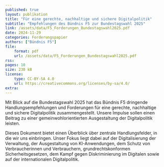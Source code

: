 ```yaml
---
published: true
layout: publikation
title: "Für eine gerechte, nachhaltige und sichere Digitalpolitik" 
subtitle: "Empfehlungen des Bündnis F5 zur Bundestagswahl 2025"
link: /assets/data/F5_Forderungen_Bundestagswahl2025.pdf
date: 2024-11-29
categories: Forderungspapier
authors: ["Bündnis F5"]
file:
    format: pdf
    url: /assets/data/F5_Forderungen_Bundestagswahl2025.pdf
rss:
pages: 10
size: 230 kB
license:
    type: CC-BY-SA 4.0
    url: https://creativecommons.org/licenses/by-sa/4.0/
extra:
---
```

Mit Blick auf die Bundestagswahl 2025 hat das Bündnis F5 dringende Handlungsempfehlungen und Forderungen für eine gerechte, nachhaltige und sichere Digitalpolitik zusammengestellt. Unsere Impulse sollen einen Beitrag zu einer gemeinwohlorientierten Ausgestaltung der Digitalpolitik leisten. 

Dieses Dokument bietet einen Überblick über zentrale Handlungsfelder, in die wir uns einbringen. Unser Fokus liegt dabei auf der Digitalisierung der Verwaltung, der Ausgestaltung von KI-Anwendungen, dem Schutz von Verbraucherinnen und Verbrauchern, grundrechtskonformen Sicherheitsgesetzen, dem Kampf gegen Diskriminierung im Digitalen sowie auf der internationalen Digitalpolitik.

